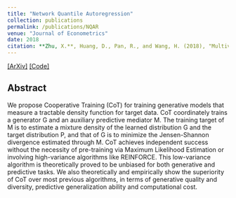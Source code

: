 ```yaml
---
title: "Network Quantile Autoregression"
collection: publications
permalink: /publications/NQAR
venue: "Journal of Econometrics"
date: 2018
citation: **Zhu, X.**, Huang, D., Pan, R., and Wang, H. (2018), "Multivariate spatial autoregression for large scale social network," Journal of Econometrics, To appear
---
```

[[ArXiv]](https://arxiv.org/abs/1804.03782) [[Code]](https://github.com/desire2020/Cooperative-Training)


## Abstract
We propose Cooperative Training (CoT) for training generative models that measure a tractable density function for target data. CoT coordinately trains a generator G and an auxiliary predictive mediator M. The training target of M is to estimate a mixture density of the learned distribution G and the target distribution P, and that of G is to minimize the Jensen-Shannon divergence estimated through M. CoT achieves independent success without the necessity of pre-training via Maximum Likelihood Estimation or involving high-variance algorithms like REINFORCE. This low-variance algorithm is theoretically proved to be unbiased for both generative and predictive tasks. We also theoretically and empirically show the superiority of CoT over most previous algorithms, in terms of generative quality and diversity, predictive generalization ability and computational cost.
